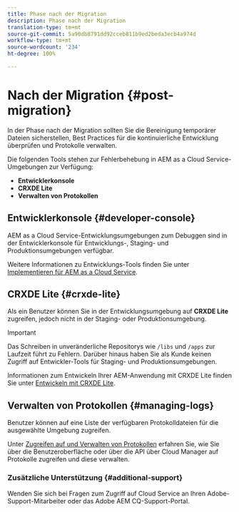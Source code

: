 ```yaml
---
title: Phase nach der Migration
description: Phase nach der Migration
translation-type: tm+mt
source-git-commit: 5a90db8791dd92cceb811b9ed2beda3ecb4a974d
workflow-type: tm+mt
source-wordcount: '234'
ht-degree: 100%

---
```



# Nach der Migration {#post-migration}

In der Phase nach der Migration sollten Sie die Bereinigung temporärer Dateien sicherstellen, Best Practices für die kontinuierliche Entwicklung überprüfen und Protokolle verwalten.

Die folgenden Tools stehen zur Fehlerbehebung in AEM as a Cloud Service-Umgebungen zur Verfügung:

* **Entwicklerkonsole**
* **CRXDE Lite**
* **Verwalten von Protokollen**


## Entwicklerkonsole {#developer-console}

AEM as a Cloud Service-Entwicklungsumgebungen zum Debuggen sind in der Entwicklerkonsole für Entwicklungs-, Staging- und Produktionsumgebungen verfügbar.

Weitere Informationen zu Entwicklungs-Tools finden Sie unter [Implementieren für AEM as a Cloud Service](https://docs.adobe.com/content/help/de/experience-manager-cloud-service/implementing/developing/development-guidelines.html#aem-as-a-cloud-service-development-tools).

## CRXDE Lite {#crxde-lite}

Als ein Benutzer können Sie in der Entwicklungsumgebung auf **CRXDE Lite** zugreifen, jedoch nicht in der Staging- oder Produktionsumgebung.

>[!IMPORTANT]
>Das Schreiben in unveränderliche Repositorys wie `/libs` und `/apps` zur Laufzeit führt zu Fehlern. Darüber hinaus haben Sie als Kunde keinen Zugriff auf Entwickler-Tools für Staging- und Produktionsumgebungen.

Informationen zum Entwickeln Ihrer AEM-Anwendung mit CRXDE Lite finden Sie unter [Entwickeln mit CRXDE Lite](https://docs.adobe.com/help/de-DE/experience-manager-65/developing/devtools/developing-with-crxde-lite.html).

## Verwalten von Protokollen {#managing-logs}

Benutzer können auf eine Liste der verfügbaren Protokolldateien für die ausgewählte Umgebung zugreifen.

Unter [Zugreifen auf und Verwalten von Protokollen](https://docs.adobe.com/content/help/de/experience-manager-cloud-service/implementing/using-cloud-manager/manage-logs.html) erfahren Sie, wie Sie über die Benutzeroberfläche oder über die API über Cloud Manager auf Protokolle zugreifen und diese verwalten.

### Zusätzliche Unterstützung {#additional-support}

Wenden Sie sich bei Fragen zum Zugriff auf Cloud Service an Ihren Adobe-Support-Mitarbeiter oder das Adobe AEM CQ-Support-Portal.
